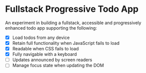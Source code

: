 # Fullstack Progressive Todo App

An experiment in building a fullstack, accessible and progressively enhanced todo app supporting the following:

- [x] Load todos from any device
- [x] Retain full functionality when JavaScript fails to load
- [x] Readable when CSS fails to load
- [x] Fully navigable with a keyboard
- [ ] Updates announced by screen readers
- [ ] Manage focus state when updating the DOM